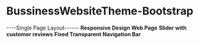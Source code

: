 # BussinessWebsiteTheme-Bootstrap
----Single Page Layout------
          __Responsive Design Web Page__
          __Slider with customer reviews__
          __Fixed Transparent Navigation Bar__
